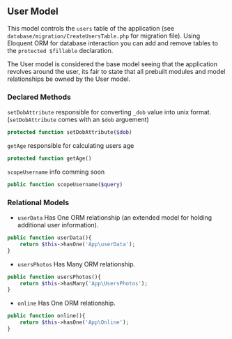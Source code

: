 ## User Model

This model controls the `users` table of the application (see `database/migration/CreateUsersTable.php` for migration file). Using Eloquent ORM for database interaction you can add and remove tables to the `protected $fillable` declaration.

The User model is considered the base model seeing that the application revolves around the user, its fair to state that all prebuilt modules and model relationships be owned by the User model.

### Declared Methods

`setDobAttribute` responsible for converting `_dob` value into unix format. (`setDobAttribute` comes with an `$dob` arguement)

```php
protected function setDobAttribute($dob)
```

`getAge` responsible for calculating users age

```php
protected function getAge()
```

`scopeUsername` info comming soon

```php
public function scopeUsername($query)
```

### Relational Models

 - `userData` Has One ORM relationship (an extended model for holding additional user information).

```php
public function userData(){
    return $this->hasOne('App\userData');
}
```

 - `usersPhotos` Has Many ORM relationship.

```php
public function usersPhotos(){
    return $this->hasMany('App\UsersPhotos');
}
```

 - `online` Has One ORM relationship.

```php
public function online(){
    return $this->hasOne('App\Online');
}
```

